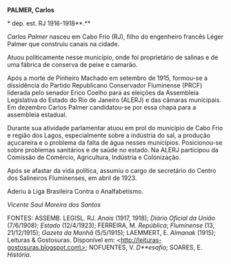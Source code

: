 **PALMER, Carlos**

\* dep. est. RJ 1916-1918**.**

*Carlos Palmer* nasceu em Cabo Frio (RJ), filho do engenheiro francês
Léger Palmer que construiu canais na cidade.

Atuou politicamente nesse município, onde foi proprietário de salinas e
de uma fábrica de conserva de peixe e camarão.

Após a morte de Pinheiro Machado em setembro de 1915, formou-se a
dissidência do Partido Republicano Conservador Fluminense (PRCF)
liderada pelo senador Erico Coelho para as eleições da Assembleia
Legislativa do Estado do Rio de Janeiro (ALERJ) e das câmaras
municipais. Em dezembro Carlos Palmer candidatou-se por essa chapa para
a assembleia estadual.

Durante sua atividade parlamentar atuou em prol do município de Cabo
Frio e região dos Lagos, especialmente sobre a indústria do sal, a
produção açucareira e o problema da falta de água nesses municípios.
Posicionou-se sobre problemas sanitários e de saúde no estado. Na ALERJ
participou da Comissão de Comércio, Agricultura, Indústria e
Colonização.

Após se afastar da vida política, assumiu o cargo de secretário do
Centro dos Salineiros Fluminenses, em abril de 1923.

Aderiu à Liga Brasileira Contra o Analfabetismo.

*Vicente Saul Moreira dos Santos*

FONTES: ASSEMB. LEGISL. RJ. *Anais* (1917, 1918); *Diário Oficial da
União* (7/6/1908); *Estado* (12/4/1923); FERREIRA, M. *República*;
*Fluminense* (13, 21/12/1915); *Gazeta da Manhã* (5/5/1915); LAEMMERT,
E. *Almanak* (1915); Leituras & Gostosuras. Disponível em:
\<http://leituras-gostosuras.blogspot.com\>; NOFUENTES, V. *D**esafio*;
SOARES, E. *História*.
